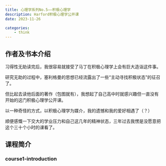 ```yaml
---
title: 心理学系列No.5——积极心理学
description: Harford积极心理学公开课
date: 2023-11-26

categories:
    - think
---
```


## 作者及书本介绍
习得性无助读完后，我很容易就接受了马丁在积极心理学上会有巨大造诣这件事。

研究无助的过程中，塞利格曼的思想已经流露出了一些“主动寻找积极状态”的征召了。

但比起去读他后面的著作（包图就有），我想起了自己高中时就感兴趣但一直没有开始的这门积极心理学公开课。

以一种奇怪的方式，以积极心理学为媒介，我的遗憾和我的爱好相遇了（？）

顺便感慨一下交大的学业压力和自己这几年的精神状态，三年过去我愣是没愿意把这个三十个小时的课看了。
## 课程简介

### course1-introduction
